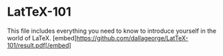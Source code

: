 # LatTeX-101
This file includes everything you need to know to introduce yourself in the world of LaTeX.
[embed]https://github.com/dallageorge/LatTeX-101/result.pdf[/embed]
